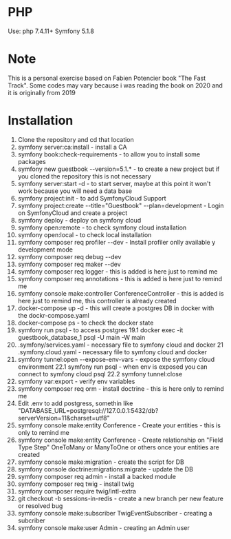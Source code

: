 # PHP
Use: php 7.4.11+
Symfony 5.1.8

# Note

This is a personal exercise based on Fabien Potencier book "The Fast Track". Some codes may vary because i was reading the book on 2020 and it is originally from 2019

# Installation

1. Clone the repository and cd that location
2. symfony server:ca:install - install a CA
3. symfony book:check-requirements - to allow you to install some packages
4. symfony new guestbook --version=5.1.* - to create a new project but if you cloned the repository this is not necessary
5. symfony server:start -d - to start server, maybe at this point it won't work because you will need a data base
6. symfony project:init - to add SymfonyCloud Support
7. symfony project:create --title="Guestbook" --plan=development - Login on SymfonyCloud and create a project
8. symfony deploy - deploy on symfony cloud
9. symfony open:remote - to check symfony cloud installation
10. symfony open:local - to check local installation
11. symfony composer req profiler --dev - Install profiler onlly available y development mode
12. symfony composer req debug --dev
13. symfony composer req maker --dev
14. symfony composer req logger - this is added is here just to remind me
15. symfony composer req annotations - this is added is here just to remind me
16. symfony console make:controller ConferenceController  - this is added is here just to remind me, this controller is already created
17. docker-compose up -d - this will create a postgres DB in docker with the dockr-compose.yaml 
18. docker-compose ps - to check the docker state
19. symfony run psql - to access postgres
19.1 docker exec -it guestbook_database_1 psql -U main -W main
20. .symfony/services.yaml - necessary file to symfony cloud and docker
21 .symfony.cloud.yaml - necessary file to symfony cloud and docker
22. symfony tunnel:open --expose-env-vars - expose the symfony cloud environment
22.1 symfony run psql - when env is exposed you can connect to symfony cloud psql
22.2 symfony tunnel:close 
23. symfony var:export - verify env variables
24. symfony composer req orm - install doctrine - this is here only to remind me
25. Edit .env to add postgress, somethin like "DATABASE_URL=postgresql://127.0.0.1:5432/db?serverVersion=11&charset=utf8"
26. symfony console make:entity Conference - Create your entities - this is only to remind me
27. symfony console make:entity Conference - Create relationship on "Field Type Step" OneToMany or ManyToOne or others once your entities are created
28. symfony console make:migration - create the script for DB
29. symfony console doctrine:migrations:migrate - update the DB
30. symfony composer req admin - install a backed module
31. symfony composer req twig - install twig
32. symfony composer require twig/intl-extra
33. git checkout -b sessions-in-redis - create a new branch per new feature or resolved bug
34. symfony console make:subscriber TwigEventSubscriber - creating a subcriber
35. symfony console make:user Admin - creating an Admin user




